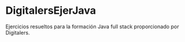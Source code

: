 # DigitalersEjerJava
Ejercicios resueltos para la formación Java full stack proporcionado por Digitalers.
